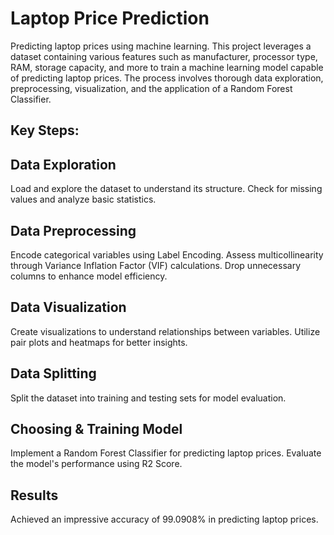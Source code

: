# Laptop Price Prediction
Predicting laptop prices using machine learning. This project leverages a dataset containing various features such as manufacturer, processor type, RAM, storage capacity, and more to train a machine learning model capable of predicting laptop prices. The process involves thorough data exploration, preprocessing, visualization, and the application of a Random Forest Classifier.

## Key Steps:
## Data Exploration
Load and explore the dataset to understand its structure.
Check for missing values and analyze basic statistics.
## Data Preprocessing
Encode categorical variables using Label Encoding.
Assess multicollinearity through Variance Inflation Factor (VIF) calculations.
Drop unnecessary columns to enhance model efficiency.
## Data Visualization
Create visualizations to understand relationships between variables.
Utilize pair plots and heatmaps for better insights.
## Data Splitting
Split the dataset into training and testing sets for model evaluation.
## Choosing & Training Model
Implement a Random Forest Classifier for predicting laptop prices.
Evaluate the model's performance using R2 Score.
## Results
Achieved an impressive accuracy of 99.0908% in predicting laptop prices.
